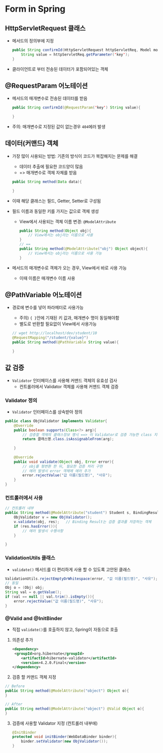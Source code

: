 # Form in Spring

## HttpServletRequest 클래스

* 메서드의 정의부에 지정

  ```java
  public String confirmId(HttpServletRequest httpServletReq, Model model){
      String value = httpServletReq.getParameter('key');
  }
  ```

* 클라이언트로 부터 전송된 데이터가 포함되어있는 객체



## @RequestParam 어노테이션

* 메서드의 매개변수로 전송된 데이터를 받음

  ```java
  public String confirmId(@RequestParam('key') String value){
      
  }
  ```

* 주의: 매개변수로 지정된 값이 없는경우 `404`에러 발생



## 데이터(커맨드) 객체

* 가장 많이 사용되는 방법: 기존의 방식이 코드가 복잡해지는 문제를 해결

  * 데이터 추출에 필요한 코드양이 많음
  * => 매개변수로 객체 자체를 받음

  ```java
  public String method(Data data){
      
  }
  ```

  

* 이때 해당 클래스는 필드, Getter, Setter로 구성됨

* 필드 이름과 동일한 키를 가지는 값으로 객체 생성

  * View에서 사용되는 객체 이름 변경: `@ModelAttribute`

    ```java
    public String method(Object obj){
        // View에서는 obj라는 이름으로 사용
    }
    // ==
    public String method(@ModelAttribute("obj") Object object){
        // View에서는 obj라는 이름으로 사용 가능
    }
    ```

    

* 메서드의 매개변수로 객체가 오는 경우, View에서 바로 사용 가능 

  * 이때 이름은 매개변수 이름 사용



## @PathVariable 어노테이션

* 경로에 변수를 넣어 파라메터로 사용가능

  * 주의) `{ }`안에 기재된 키 값과, 매개변수 명이 동일해야함
  * 별도로 반환할 필요없이 View에서 사용가능

  ```java
  // wget http://localhost/dev/student/10
  @RequestMapping("/student/{value}")
  public String method(@PathVariable String value){
      
  }
  ```

  

## 값 검증

* `Validator` 인터페이스를 사용해 커맨드 객체의 유효성 검사
  * 컨트롤러에서 Validator 객체를 사용해 커맨드 객체 검증

### Validator 정의

* `Validator` 인터페이스를 상속받아 정의

```java
public class ObjValidator implements Validator{
    @Override
    public boolean supports(Class<?> arg){
        // 검증할 객체의 클래스정보 명시 ==> 이 Validator로 검증 가능한 class 지정
        return 클래스명.class.isAssignableFrom(arg);
        
    }
    
    @Override
    public void validate(Object obj, Error error){
        // obj를 형변환 한 뒤, 필요한 검증 처리 구현
        // 에러 발생시 error 객체에 에러 추가
        error.rejectValue("값 이름(필드명)", "사유");
    }
}
```

### 컨트롤러에서 사용

```java
// 컨트롤러 내부
public String method(@ModelAttribute("student") Student s, BindingResult res){
    ObjValidator v = new ObjValidator();
    v.validate(obj, res);	// Binding Result는 검증 결과를 저장하는 객체
    if (res.hasError()){
        // 에러 발생시 수행사항
    }
    
}
```



### ValidationUtils 클래스

* `validate()` 메서드를 더 편리하게 사용 할 수 있도록 고안된 클래스

```java
ValidationUtils.rejectEmptyOrWhitespace(error, "값 이름(필드명)", "사유");
// 동일
Obj o = (Obj) obj;
String val = o.getValue();
if (val == null || val.trim().isEmpty()){
    error.rejectValue("값 이름(필드명)", "사유");
}
```



### @Valid and @InitBinder

* 직접 `validate()`를 호출하지 않고, Spring이 자동으로 호출

1. 의존성 추가

   ```xml
   <dependency>
   	<groupId>org.hibernate</groupId>
       <artifactId>hibernate-validator</artifactId>
       <version>4.2.0.Final</version>
   </dependency>
   ```

   

2. 검증 할 커맨드 객체 지정

```java
// Before
public String method(@ModelAttribute("object") Object o){
}

// After
public String method(@ModelAttribute("object") @Valid Object o){
}
```

3. 검증에 사용할 Validator 지정 (컨트롤러 내부에)

   ```java
   @InitBinder
   protected void initBinder(WebDataBinder binder){
       binder.setValidator(new ObjValidator());
   }
   ```

   